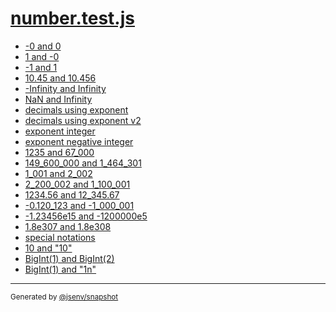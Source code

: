 # [number.test.js](../number.test.js)


- [-0 and 0](-0_and_0/-0_and_0.md)
- [1 and -0](1_and_-0/1_and_-0.md)
- [-1 and 1](-1_and_1/-1_and_1.md)
- [10.45 and 10.456](10_45_and_10_456/10_45_and_10_456.md)
- [-Infinity and Infinity](-infinity_and_infinity/-infinity_and_infinity.md)
- [NaN and Infinity](nan_and_infinity/nan_and_infinity.md)
- [decimals using exponent](decimals_using_exponent/decimals_using_exponent.md)
- [decimals using exponent v2](decimals_using_exponent_v2/decimals_using_exponent_v2.md)
- [exponent integer](exponent_integer/exponent_integer.md)
- [exponent negative integer](exponent_negative_integer/exponent_negative_integer.md)
- [1235 and 67_000](1235_and_67_000/1235_and_67_000.md)
- [149_600_000 and 1_464_301](149_600_000_and_1_464_301/149_600_000_and_1_464_301.md)
- [1_001 and 2_002](1_001_and_2_002/1_001_and_2_002.md)
- [2_200_002 and 1_100_001](2_200_002_and_1_100_001/2_200_002_and_1_100_001.md)
- [1234.56 and 12_345.67](1234_56_and_12_345_67/1234_56_and_12_345_67.md)
- [-0.120_123 and -1_000_001](-0_120_123_and_-1_000_001/-0_120_123_and_-1_000_001.md)
- [-1.23456e15 and -1200000e5](-1_23456e15_and_-1200000e5/-1_23456e15_and_-1200000e5.md)
- [1.8e307 and 1.8e308](1_8e307_and_1_8e308/1_8e307_and_1_8e308.md)
- [special notations](special_notations/special_notations.md)
- [10 and "10"](10_and_10/10_and_10.md)
- [BigInt(1) and BigInt(2)](bigint(1)_and_bigint(2)/bigint(1)_and_bigint(2).md)
- [BigInt(1) and "1n"](bigint(1)_and_1n/bigint(1)_and_1n.md)

---

<sub>
  Generated by <a href="https://github.com/jsenv/core/tree/main/packages/tooling/snapshot">@jsenv/snapshot</a>
</sub>

